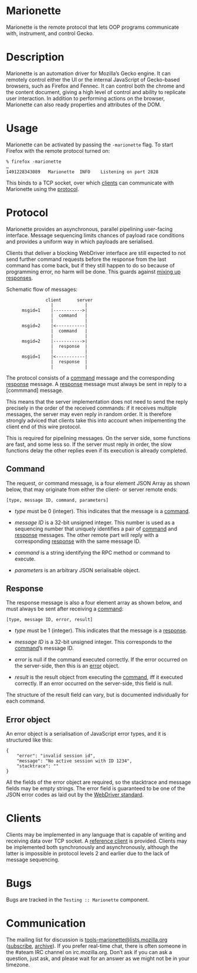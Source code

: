 Marionette
==========

Marionette is the remote protocol that lets OOP programs communicate
with, instrument, and control Gecko.


Description
===========

Marionette is an automation driver for Mozilla’s Gecko engine.
It can remotely control either the UI or the internal JavaScript of
Gecko-based browsers, such as Firefox and Fennec.  It can control
both the chrome and the content document, giving a high level of
control and ability to replicate user interaction.  In addition
to performing actions on the browser, Marionette can also ready
properties and attributes of the DOM.


Usage
=====

Marionette can be activated by passing the `-marionette` flag.
To start Firefox with the remote protocol turned on:

	% firefox -marionette
	…
	1491228343089	Marionette	INFO	Listening on port 2828

This binds to a TCP socket, over which [clients] can communicate
with Marionette using the [protocol].


Protocol
========

Marionette provides an asynchronous, parallel pipelining user-facing
interface.  Message sequencing limits chances of payload race
conditions and provides a uniform way in which payloads are serialised.

Clients that deliver a blocking WebDriver interface are still
expected to not send further command requests before the response
from the last command has come back, but if they still happen to do
so because of programming error, no harm will be done.  This guards
against [mixing up responses].

Schematic flow of messages:

	               client      server
	                 |            |
	      msgid=1    |----------->|
	                 |  command   |
	                 |            |
	      msgid=2    |<-----------|
	                 |  command   |
	                 |            |
	      msgid=2    |----------->|
	                 |  response  |
	                 |            |
	      msgid=1    |<-----------|
	                 |  response  |
	                 |            |

The protocol consists of a [command] message and the corresponding
[response] message.  A [response] message must always be sent in
reply to a [commmand] message.

This means that the server implementation does not need to send
the reply precisely in the order of the received commands: if it
receives multiple messages, the server may even reply in random order.
It is therefore strongly adviced that clients take this into account
when imlpementing the client end of this wire protocol.

This is required for pipelining messages.  On the server side,
some functions are fast, and some less so.  If the server must
reply in order, the slow functions delay the other replies even if
its execution is already completed.

[mixing up responses]: https://bugzil.la/1207125


Command
-------

The request, or command message, is a four element JSON Array as shown
below, that may originate from either the client- or server remote ends:

	[type, message ID, command, parameters]

  * _type_ must be 0 (integer).  This indicates that the message
    is a [command].

  * _message ID_ is a 32-bit unsigned integer.  This number is
    used as a sequencing number that uniquely identifies a pair of
    [command] and [response] messages.  The other remote part will
    reply with a corresponding [response] with the same message ID.

  * _command_ is a string identifying the RPC method or command
    to execute.

  * _parameters_ is an arbitrary JSON serialisable object.


Response
--------

The response message is also a four element array as shown below,
and must always be sent after receiving a [command]:

	[type, message ID, error, result]

  * _type_ must be 1 (integer).  This indicates that the message is a
    [response].

  * _message ID_ is a 32-bit unsigned integer.  This corresponds
    to the [command]’s message ID.

  * _error_ is null if the command executed correctly.  If the
    error occurred on the server-side, then this is an [error] object.

  * _result_ is the result object from executing the [command], iff
    it executed correctly.  If an error occurred on the server-side,
    this field is null.

The structure of the result field can vary, but is documented
individually for each command.


Error object
------------

An error object is a serialisation of JavaScript error types,
and it is structured like this:

	{
		"error": "invalid session id",
		"message": "No active session with ID 1234",
		"stacktrace": ""
	}

All the fields of the error object are required, so the stacktrace and
message fields may be empty strings.  The error field is guaranteed
to be one of the JSON error codes as laid out by the [WebDriver standard].


Clients
=======

Clients may be implemented in any language that is capable of writing
and receiving data over TCP socket.  A [reference client] is provided.
Clients may be implemented both synchronously and asynchronously,
although the latter is impossible in protocol levels 2 and earlier
due to the lack of message sequencing.


Bugs
====

Bugs are tracked in the `Testing :: Marionette` component.


Communication
=============

The mailing list for discussion is tools-marionette@lists.mozilla.org
([subscribe], [archive]).  If you prefer real-time chat, there
is often someone in the #ateam IRC channel on irc.mozilla.org.
Don’t ask if you can ask a question, just ask, and please wait
for an answer as we might not be in your timezone.


[clients]: #clients
[protocol]: #protocol
[command]: #command
[response]: #response
[error]: #error-object
[WebDriver standard]: https://w3c.github.io/webdriver/webdriver-spec.html#handling-errors
[reference client]: client/
[subscribe]: https://lists.mozilla.org/listinfo/tools-marionette
[archive]: http://groups.google.com/group/mozilla.tools.marionette
